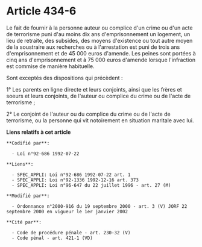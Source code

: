 # Article 434-6

Le fait de fournir à la personne auteur ou complice d'un crime ou d'un acte de terrorisme puni d'au moins dix ans
d'emprisonnement un logement, un lieu de retraite, des subsides, des moyens d'existence ou tout autre moyen de la soustraire
aux recherches ou à l'arrestation est puni de trois ans d'emprisonnement et de 45 000 euros d'amende. Les peines sont portées
à cinq ans d'emprisonnement et à 75 000 euros d'amende lorsque l'infraction est commise de manière habituelle.

Sont exceptés des dispositions qui précèdent :

1° Les parents en ligne directe et leurs conjoints, ainsi que les frères et soeurs et leurs conjoints, de l'auteur ou
complice du crime ou de l'acte de terrorisme ;

2° Le conjoint de l'auteur ou du complice du crime ou de l'acte de terrorisme, ou la personne qui vit notoirement en
situation maritale avec lui.

**Liens relatifs à cet article**

	**Codifié par**:

	  - Loi n°92-686 1992-07-22

	**Liens**:

	  - SPEC_APPLI: Loi n°92-686 1992-07-22 art. 1
	  - SPEC_APPLI: Loi n°92-1336 1992-12-16 art. 373
	  - SPEC_APPLI: Loi n°96-647 du 22 juillet 1996 - art. 27 (M)

	**Modifié par**:

	  - Ordonnance n°2000-916 du 19 septembre 2000 - art. 3 (V) JORF 22 septembre 2000 en vigueur le 1er janvier 2002

	**Cité par**:

	  - Code de procédure pénale - art. 230-32 (V)
	  - Code pénal - art. 421-1 (VD)
